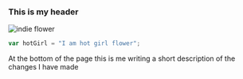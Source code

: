 ### This is my header 





![indie flower](https://wallpaperaccess.com/full/4111511.jpg)






```javascript
var hotGirl = "I am hot girl flower";
```









At the bottom of the page this is me writing a short description of the changes I have made 
